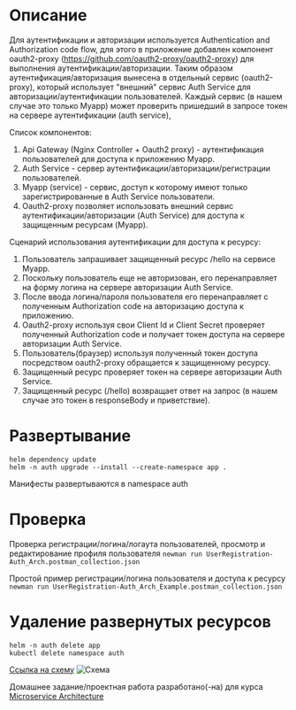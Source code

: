 # Описание
Для аутентификации и авторизации используется Authentication and Authorization code flow, 
    для этого в приложение добавлен компонент oauth2-proxy (https://github.com/oauth2-proxy/oauth2-proxy) для выполнения аутентификации/авторизации. 
Таким образом аутентификация/авторизация вынесена в отдельный сервис (oauth2-proxy), который использует "внешний" сервис Auth Service
для авторизации/аутентификации пользователей.
Каждый сервис (в нашем случае это только Myapp) может проверить пришедший в запросе токен на сервере аутентификации (auth service), 

Список компонентов:
1. Api Gateway (Nginx Controller + Oauth2 proxy) - аутентификация пользователей для доступа к приложению Myapp.
2. Auth Service - сервер аутентификации/авторизации/регистрации пользователей.
3. Myapp (service) - сервис, доступ к которому имеют только зарегистрированные в Auth Service пользователи.
4. Oauth2-proxy позволяет использовать внешний сервис аутентификации/авторизации (Auth Service) для доступа к защищенным ресурсам (Myapp).

Сценарий использования аутентификации для доступа к ресурсу:
1. Пользователь запрашивает защищенный ресурс /hello на сервисе Myapp.
2. Поскольку пользователь еще не авторизован, его перенаправляет на форму логина на сервере авторизации Auth Service.
3. После ввода логина/пароля пользователя его перенаправляет с полученным Authorization code на авторизацию доступа к приложению.
4. Oauth2-proxy используя свои Client Id и Client Secret проверяет полученный Authorization code и получает токен доступа на сервере авторизации Auth Service.
5. Пользователь(браузер) используя полученный токен доступа посредством oauth2-proxy обращается к защищенному ресурсу.
6. Защищенный ресурс проверяет токен на сервере авторизации Auth Service.
7. Защищенный ресурс (/hello) возвращает ответ на запрос (в нашем случае это токен в responseBody и приветствие).


# Развертывание
    helm dependency update
    helm -n auth upgrade --install --create-namespace app .
Манифесты развертываются в namespace auth

# Проверка
Проверка регистрации/логина/логаута пользователей, просмотр и редактирование профиля пользователя
    `newman run UserRegistration-Auth_Arch.postman_collection.json`

Простой пример регистрации/логина пользователя и доступа к ресурсу
    `newman run UserRegistration-Auth_Arch_Example.postman_collection.json`

# Удаление развернутых ресурсов
    helm -n auth delete app 
    kubectl delete namespace auth

[Ссылка на схему](myapp-auth-oauth2-proxy.puml)
![Схема](https://www.plantuml.com/plantuml/proxy?cache=no&src=https://raw.githubusercontent.com/pav37/auth-homework/main/myapp-auth-oauth2-proxy.puml)


Домашнее задание/проектная работа разработано(-на) для курса [Microservice Architecture](https://otus.ru/lessons/microservice-architecture)
